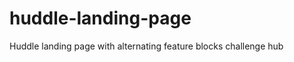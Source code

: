 # huddle-landing-page
 Huddle landing page with alternating feature blocks challenge hub

      
        

       